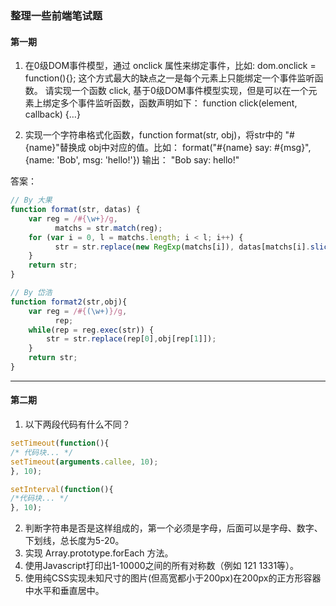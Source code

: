 ### 整理一些前端笔试题

#### 第一期
1. 在0级DOM事件模型，通过 onclick 属性来绑定事件，比如: dom.onclick = function(){}; 这个方式最大的缺点之一是每个元素上只能绑定一个事件监听函数。
请实现一个函数 click, 基于0级DOM事件模型实现，但是可以在一个元素上绑定多个事件监听函数，函数声明如下：
function click(element, callback) {…}

2. 实现一个字符串格式化函数，function format(str, obj)，将str中的 "#{name}"替换成 obj中对应的值。比如：
format("#{name} say: #{msg}", {name: 'Bob', msg: 'hello!'})
输出： "Bob say: hello!" 

答案：
```javascript
// By 大果
function format(str, datas) {
    var reg = /#{\w+}/g,
          matchs = str.match(reg);
    for (var i = 0, l = matchs.length; i < l; i++) {
          str = str.replace(new RegExp(matchs[i]), datas[matchs[i].slice(2, -1)]);
    }
    return str;
}

// By 岱浩
function format2(str,obj){
    var reg = /#{(\w+)}/g,
          rep;
    while(rep = reg.exec(str)) {
        str = str.replace(rep[0],obj[rep[1]]);
    }
    return str;
}
```
----------
#### 第二期

1. 以下两段代码有什么不同？
```javascript
setTimeout(function(){
/* 代码块... */ 
setTimeout(arguments.callee, 10); 
}, 10); 

setInterval(function(){ 
/*代码块... */ 
}, 10);
```
2. 判断字符串是否是这样组成的，第一个必须是字母，后面可以是字母、数字、下划线，总长度为5-20。
3. 实现 Array.prototype.forEach 方法。
4. 使用Javascript打印出1-10000之间的所有对称数（例如 121 1331等）。
5. 使用纯CSS实现未知尺寸的图片(但高宽都小于200px)在200px的正方形容器中水平和垂直居中。
